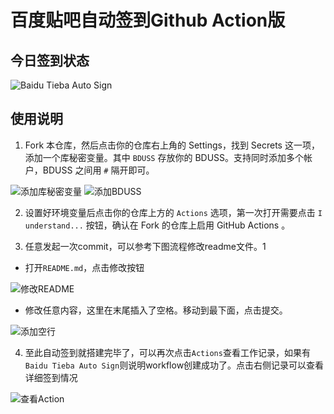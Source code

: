 # 百度贴吧自动签到Github Action版

## 今日签到状态 

![Baidu Tieba Auto Sign](https://github.com/RoadIsLong/TiebaSign/workflows/Baidu%20Tieba%20Auto%20Sign/badge.svg)

## 使用说明

1. Fork 本仓库，然后点击你的仓库右上角的 Settings，找到 Secrets 这一项，添加一个库秘密变量。其中 `BDUSS` 存放你的 BDUSS。支持同时添加多个帐户，BDUSS 之间用 `#` 隔开即可。

![添加库秘密变量](https://user-images.githubusercontent.com/30728105/165701800-ff57b82c-553d-4ddb-9687-d7be1c99801d.png)
![添加BDUSS](https://user-images.githubusercontent.com/30728105/165701943-d9086ff4-b251-437f-bb64-769f62fa730d.png)

2. 设置好环境变量后点击你的仓库上方的 `Actions` 选项，第一次打开需要点击 `I understand...` 按钮，确认在 Fork 的仓库上启用 GitHub Actions 。

3. 任意发起一次commit，可以参考下图流程修改readme文件。1
 
- 打开`README.md`，点击修改按钮

![修改README](https://user-images.githubusercontent.com/30728105/165702570-e07bdd1d-752e-4d30-9994-af850f84ee32.png)

- 修改任意内容，这里在末尾插入了空格。移动到最下面，点击提交。

![添加空行](https://user-images.githubusercontent.com/30728105/165702845-0c918257-ea11-4a9d-90c1-814054d6a20e.png)

4. 至此自动签到就搭建完毕了，可以再次点击`Actions`查看工作记录，如果有`Baidu Tieba Auto Sign`则说明workflow创建成功了。点击右侧记录可以查看详细签到情况

![查看Action](https://user-images.githubusercontent.com/30728105/165702128-f364cda8-ceec-4b14-a5af-67c34b9de005.png)
 
     
  
     
